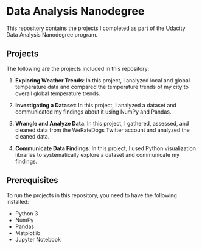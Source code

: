 # Data Analysis Nanodegree

This repository contains the projects I completed as part of the Udacity Data Analysis Nanodegree program.

## Projects

The following are the projects included in this repository:

1. **Exploring Weather Trends**: In this project, I analyzed local and global temperature data and compared the temperature trends of my city to overall global temperature trends.

2. **Investigating a Dataset**: In this project, I analyzed a dataset and communicated my findings about it using NumPy and Pandas.

3. **Wrangle and Analyze Data**: In this project, I gathered, assessed, and cleaned data from the WeRateDogs Twitter account and analyzed the cleaned data.

4. **Communicate Data Findings**: In this project, I used Python visualization libraries to systematically explore a dataset and communicate my findings.

## Prerequisites

To run the projects in this repository, you need to have the following installed:

- Python 3
- NumPy
- Pandas
- Matplotlib
- Jupyter Notebook
